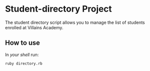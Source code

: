# Student-directory Project
The student directory script allows you to manage the list of students enrolled at Villains Academy.

## How to use 
In _your shell_ run:
```
ruby directory.rb
```